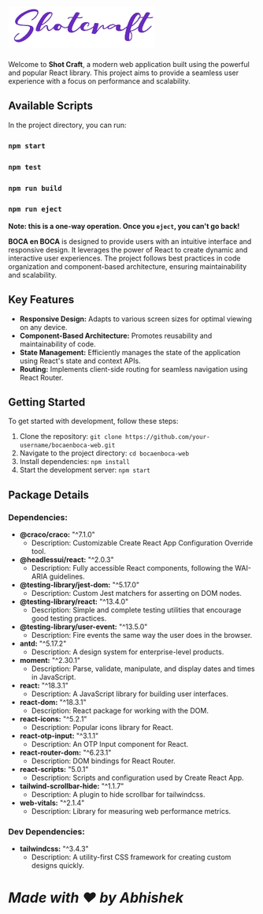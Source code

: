 # ![Project Logo](/src/assets/newlogoblue.png)

Welcome to **Shot Craft**, a modern web application built using the powerful and popular React library. This project aims to provide a seamless user experience with a focus on performance and scalability.

## Available Scripts

In the project directory, you can run:

### `npm start`

### `npm test`

### `npm run build`

### `npm run eject`

**Note: this is a one-way operation. Once you `eject`, you can't go back!**

**BOCA en BOCA** is designed to provide users with an intuitive interface and responsive design. It leverages the power of React to create dynamic and interactive user experiences. The project follows best practices in code organization and component-based architecture, ensuring maintainability and scalability.

## Key Features

- **Responsive Design:** Adapts to various screen sizes for optimal viewing on any device.
- **Component-Based Architecture:** Promotes reusability and maintainability of code.
- **State Management:** Efficiently manages the state of the application using React's state and context APIs.
- **Routing:** Implements client-side routing for seamless navigation using React Router.

## Getting Started

To get started with development, follow these steps:

1. Clone the repository: `git clone https://github.com/your-username/bocaenboca-web.git`
2. Navigate to the project directory: `cd bocaenboca-web`
3. Install dependencies: `npm install`
4. Start the development server: `npm start`

## Package Details

### Dependencies:

- **@craco/craco:** "^7.1.0"
  - Description: Customizable Create React App Configuration Override tool.
- **@headlessui/react:** "^2.0.3"
  - Description: Fully accessible React components, following the WAI-ARIA guidelines.
- **@testing-library/jest-dom:** "^5.17.0"
  - Description: Custom Jest matchers for asserting on DOM nodes.
- **@testing-library/react:** "^13.4.0"
  - Description: Simple and complete testing utilities that encourage good testing practices.
- **@testing-library/user-event:** "^13.5.0"
  - Description: Fire events the same way the user does in the browser.
- **antd:** "^5.17.2"
  - Description: A design system for enterprise-level products.
- **moment:** "^2.30.1"
  - Description: Parse, validate, manipulate, and display dates and times in JavaScript.
- **react:** "^18.3.1"
  - Description: A JavaScript library for building user interfaces.
- **react-dom:** "^18.3.1"
  - Description: React package for working with the DOM.
- **react-icons:** "^5.2.1"
  - Description: Popular icons library for React.
- **react-otp-input:** "^3.1.1"
  - Description: An OTP Input component for React.
- **react-router-dom:** "^6.23.1"
  - Description: DOM bindings for React Router.
- **react-scripts:** "5.0.1"
  - Description: Scripts and configuration used by Create React App.
- **tailwind-scrollbar-hide:** "^1.1.7"
  - Description: A plugin to hide scrollbar for tailwindcss.
- **web-vitals:** "^2.1.4"
  - Description: Library for measuring web performance metrics.

### Dev Dependencies:

- **tailwindcss:** "^3.4.3"
  - Description: A utility-first CSS framework for creating custom designs quickly.

# _Made with ❤️ by Abhishek_
